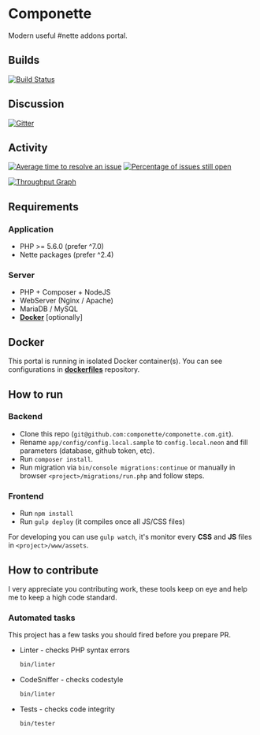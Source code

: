 # Componette

Modern useful #nette addons portal.

## Builds
[![Build Status](https://img.shields.io/travis/componette/componette.com.svg?style=flat-square)](https://travis-ci.org/componette/componette.com)

## Discussion
[![Gitter](https://img.shields.io/gitter/room/componette/componette.svg)](https://gitter.im/componette/componette)

## Activity

[![Average time to resolve an issue](http://isitmaintained.com/badge/resolution/componette/componette.com.svg)](http://isitmaintained.com/project/componette/componette.com)
[![Percentage of issues still open](http://isitmaintained.com/badge/open/componette/componette.com.svg)](http://isitmaintained.com/project/componette/componette.com)

[![Throughput Graph](https://graphs.waffle.io/componette/componette.com/throughput.svg)](https://waffle.io/componette/componette.com/metrics)


## Requirements

### Application

* PHP >= 5.6.0 (prefer ^7.0)
* Nette packages (prefer ^2.4)

### Server

* PHP + Composer + NodeJS
* WebServer (Nginx / Apache)
* MariaDB / MySQL
* [**Docker**](https://github.com/componette/dockerfiles) [optionally]

## Docker

This portal is running in isolated Docker container(s). You can see configurations in [**dockerfiles**](https://github.com/componette/dockerfiles) repository.

## How to run

### Backend

- Clone this repo (`git@github.com:componette/componette.com.git`).
- Rename `app/config/config.local.sample` to `config.local.neon` and fill parameters (database, github token, etc).
- Run `composer install`.
- Run migration via `bin/console migrations:continue` or manually in browser `<project>/migrations/run.php` and follow steps.

### Frontend

- Run `npm install`
- Run `gulp deploy` (it compiles once all JS/CSS files)

For developing you can use `gulp watch`, it's monitor every **CSS** and **JS** files in `<project>/www/assets`.

## How to contribute

I very appreciate you contributing work, these tools keep on eye and help me to keep a high code standard.

### Automated tasks

This project has a few tasks you should fired before you prepare PR.

- Linter - checks PHP syntax errors
    ```bash
    bin/linter
    ```
- CodeSniffer - checks codestyle
    ```bash
    bin/linter
    ```

- Tests - checks code integrity
    ```sh
    bin/tester
    ```
